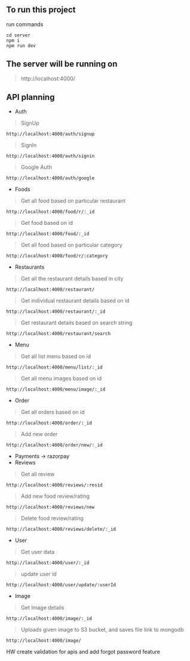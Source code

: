 ## To run this project
run commands
```
cd server
npm i
npm run dev
```

## The server will be running on
> http://localhost:4000/


## API planning

- Auth  
> SignUp
```
http://localhost:4000/auth/signup
```

> SignIn
```
http://localhost:4000/auth/signin
```

> Google Auth
```
http://localhost:4000/auth/google
```

- Foods
> Get all food based on particular restaurant
```
http://localhost:4000/food/r/:_id
```

> Get food based on id
```
http://localhost:4000/food/:_id
```

> Get all food based on particular category
```
http://localhost:4000/food/r/:category
```

- Restaurants
> Get all the restaurant details based in city
```
http://localhost:4000/restaurant/
```

> Get individual restaurant details based on id
```
http://localhost:4000/restaurant/:_id
```

> Get restaurant details based on search string
```
http://localhost:4000/restaurant/search
```

- Menu
> Get all list menu based on id
```
http://localhost:4000/menu/list/:_id
```

> Get all menu images based on id
```
http://localhost:4000/menu/image/:_id
```

- Order
> Get all orders based on id
```
http://localhost:4000/order/:_id
```

> Add new order
```
http://localhost:4000/order/new/:_id
```

- Payments -> razorpay
- Reviews
> Get all review
```
http://localhost:4000/reviews/:resid
```

> Add new food review/rating
```
http://localhost:4000/reviews/new
```

> Delete food review/rating
```
http://localhost:4000/reviews/delete/:_id
```

- User
> Get user data
```
http://localhost:4000/user/:_id
```

> update user id
```
http://localhost:4000/user/update/:userId
```

- Image
> Get Image details
```
http://localhost:4000/image/:_id
```

> Uploads given image to S3 bucket, and saves file link to mongodb
```
http://localhost:4000/image/
```

HW
create validation for apis and add forgot password feature